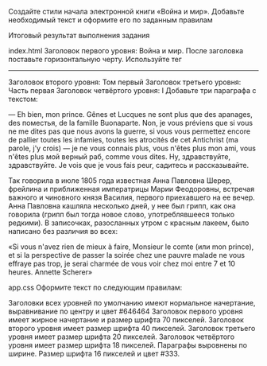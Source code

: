 Создайте стили начала электронной книги «Война и мир». Добавьте необходимый текст и оформите его по заданным правилам

Итоговый результат выполнения задания

index.html
Заголовок первого уровня: Война и мир. После заголовка поставьте горизонтальную черту. Используйте тег <hr>
Заголовок второго уровня: Том первый
Заголовок третьего уровня: Часть первая
Заголовок четвёртого уровня: I
Добавьте три параграфа с текстом:

— Eh bien, mon prince. Gênes et Lucques ne sont plus que des apanages, des поместья, de la famille Buonaparte. Non, je vous préviens que si vous ne me dites pas que nous avons la guerre, si vous vous permettez encore de pallier toutes les infamies, toutes les atrocités de cet Antichrist (ma parole, j'y crois) — je ne vous connais plus, vous n'êtes plus mon ami, vous n'êtes plus мой верный раб, comme vous dites. Ну, здравствуйте, здравствуйте. Je vois que je vous fais peur, садитесь и рассказывайте.

Так говорила в июле 1805 года известная Анна Павловна Шерер, фрейлина и приближенная императрицы Марии Феодоровны, встречая важного и чиновного князя Василия, первого приехавшего на ее вечер. Анна Павловна кашляла несколько дней, у нее был грипп, как она говорила (грипп был тогда новое слово, употреблявшееся только редкими). В записочках, разосланных утром с красным лакеем, было написано без различия во всех:

«Si vous n'avez rien de mieux à faire, Monsieur le comte (или mon prince), et si la perspective de passer la soirée chez une pauvre malade ne vous effraye pas trop, je serai charmée de vous voir chez moi entre 7 et 10 heures. Annette Scherer»

app.css
Оформите текст по следующим правилам:

Заголовки всех уровней по умолчанию имеют нормальное начертание, выравнивание по центру и цвет #646464
Заголовок первого уровня имеет жирное начертание и размер шрифта 70 пикселей.
Заголовок второго уровня имеет размер шрифта 40 пикселей.
Заголовок третьего уровня имеет размер шрифта 20 пикселей.
Заголовок четвёртого уровня имеет размер шрифта 18 пикселей.
Параграфы выровнены по ширине. Размер шрифта 16 пикселей и цвет #333.